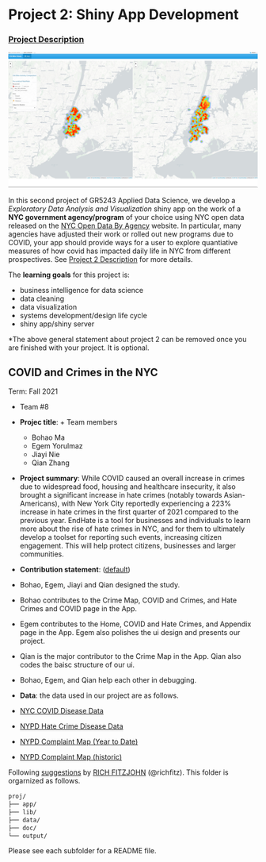 # Project 2: Shiny App Development

### [Project Description](doc/project2_desc.md)

![screenshot](doc/figs/map.jpg)

In this second project of GR5243 Applied Data Science, we develop a *Exploratory Data Analysis and Visualization* shiny app on the work of a **NYC government agency/program** of your choice using NYC open data released on the [NYC Open Data By Agency](https://opendata.cityofnewyork.us/data/) website. In particular, many agencies have adjusted their work or rolled out new programs due to COVID, your app should provide ways for a user to explore quantiative measures of how covid has impacted daily life in NYC from different prospectives. See [Project 2 Description](doc/project2_desc.md) for more details.  

The **learning goals** for this project is:

- business intelligence for data science
- data cleaning
- data visualization
- systems development/design life cycle
- shiny app/shiny server

*The above general statement about project 2 can be removed once you are finished with your project. It is optional.

## COVID and Crimes in the NYC
Term: Fall 2021

+ Team #8
+ **Projec title**: + Team members
	+ Bohao Ma
	+ Egem Yorulmaz
	+ Jiayi Nie
	+ Qian Zhang

+ **Project summary**: While COVID caused an overall increase in crimes due to widespread food, housing and healthcare insecurity, it also brought a significant increase in hate crimes (notably towards Asian-Americans), with New York City reportedly experiencing a 223% increase in hate crimes in the first quarter of 2021 compared to the previous year. EndHate is a tool for businesses and individuals to learn more about the rise of hate crimes in NYC, and for them to ultimately develop a toolset for reporting such events, increasing citizen engagement. This will help protect citizens, businesses and larger communities.

+ **Contribution statement**: ([default](doc/a_note_on_contributions.md))
+ Bohao, Egem, Jiayi and Qian designed the study.
+ Bohao contributes to the Crime Map, COVID and Crimes, and Hate Crimes and COVID page in the App.
+ Egem contributes to the Home, COVID and Hate Crimes, and Appendix page in the App. Egem also polishes the ui design and presents our project.
+ Qian is the major contributor to the Crime Map in the App. Qian also codes the baisc structure of our ui.
+ Bohao, Egem, and Qian help each other in debugging.

+ **Data**: the data used in our project are as follows.
+ [NYC COVID Disease Data](https://github.com/nychealth/coronavirus-data)
+ [NYPD Hate Crime Disease Data](https://data.cityofnewyork.us/Public-Safety/NYPD-Hate-Crimes/bqiq-cu78)
+ [NYPD Complaint Map (Year to Date)](https://data.cityofnewyork.us/Public-Safety/NYPD-Complaint-Map-Year-to-Date-/2fra-mtpn)
+ [NYPD Complaint Map (historic)](https://data.cityofnewyork.us/Public-Safety/NYPD-Complaint-Map-Historic-/57mv-nv28)

Following [suggestions](http://nicercode.github.io/blog/2013-04-05-projects/) by [RICH FITZJOHN](http://nicercode.github.io/about/#Team) (@richfitz). This folder is orgarnized as follows.

```
proj/
├── app/
├── lib/
├── data/
├── doc/
└── output/
```

Please see each subfolder for a README file.

